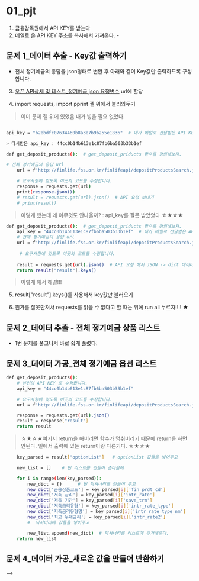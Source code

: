 # 01_pjt
1. 금융감독원에서 API KEY를 받는다
2. 메일로 온 API KEY 주소를 복사해서 가져온다. -

## 문제 1_데이터 추출 - Key값 출력하기
- 전체 정기예금의 응답을 json형태로 변환 후 아래와 같이 Key값만 출력하도록 구성합니다.

3. [오픈 API상세 및 테스트_정기예금 json 요청변수](https://finlife.fss.or.kr/finlife/api/fdrmDpstApi/list.do?menuNo=700052) url에 할당

4. import requests, import pprint  젤 위에서 불러와두기 

> 이미 문제 젤 위에 있었음 내가 넣을 필요 없었다.

```bash import requests import pprint 

api_key = "b2ebdfc07634460b8a3e7b9b255e1836"  # 내가 메일로 전달받은 API KEY

> 다시받은 api_key : 44cc0b14b613e1c87fb6ba503b33b1ef

def get_deposit_products():  # get_deposit_priducts 함수를 정의해보자.

# 전체 정기예금의 응답 url
    url = f'http://finlife.fss.or.kr/finlifeapi/depositProductsSearch.json?auth={aip_key}&topFinGrpNo=020000&pageNo=1'

    # 요구사항에 맞도록 이곳의 코드를 수정합니다.
    response = requests.get(url)
    print(response.json())
    # result = requests.get(url).json()  # API 요청 보내기
    # print(result)
```
> 이렇게 했는데 왜 아무것도 안나올까? : api_key를 잘못 받았었다.☆★☆★

```bash
def get_deposit_products():  # get_deposit_priducts 함수를 정의해보자.
    api_key = "44cc0b14b613e1c87fb6ba503b33b1ef"  # 내가 메일로 전달받은 API KEY
    # 전체 정기예금의 응답 url
    url = f'http://finlife.fss.or.kr/finlifeapi/depositProductsSearch.json?auth={api_key}&topFinGrpNo=020000&pageNo=1'
   
     # 요구사항에 맞도록 이곳의 코드를 수정합니다.
    
    result = requests.get(url).json()  # API 요청 해서 JSON -> dict 데이터 변환
    return result["result"].keys()
```
> 이렇게 해서 해결!!!

5. result["result"].keys()를 사용해서 key값만 불러오기

6. 뭔가를 잘못만져서 requests를 읽을 수 없다고 할 때는 위에 run all 누르자!!!! ★


## 문제 2_데이터 추출 - 전체 정기예금 상품 리스트
- 1번 문제를 풀고나서 바로 쉽게 풀렸다.


## 문제 3_데이터 가공_전체 정기예금 옵션 리스트
```bash
def get_deposit_products():
    # 본인의 API KEY 로 수정합니다.
    api_key = "44cc0b14b613e1c87fb6ba503b33b1ef"

    # 요구사항에 맞도록 이곳의 코드를 수정합니다.
    url = f'http://finlife.fss.or.kr/finlifeapi/depositProductsSearch.json?auth={api_key}&topFinGrpNo=020000&pageNo=1'

    response = requests.get(url).json()
    result = response["result"]
    return result
```

> ☆★☆★여기서 return을 해버리면 함수가 멈춰버리기 때문에 return을 하면 안된다. 밑에서 출력에 있는 return이랑 다른거다. ☆★☆★


```bash
    key_parsed = result["optionList"]   # optionList 값들을 넣어주고

    new_list = []    # 빈 리스트를 만들어 준다음에

    for i in range(len(key_parsed)):
        new_dict = {}      # 빈 딕셔너리를 만들어 주고
        new_dict['금융상품코드'] = key_parsed[i]['fin_prdt_cd'] 
        new_dict['저축 금리'] = key_parsed[i]['intr_rate']
        new_dict['저축 기간'] = key_parsed[i]['save_trm']
        new_dict['저축금리유형'] = key_parsed[i]['intr_rate_type']
        new_dict['저축금리유형명'] = key_parsed[i]['intr_rate_type_nm']
        new_dict['최고 우대금리'] = key_parsed[i]['intr_rate2']
        #  딕셔너리에 값들을 넣어주고

        new_list.append(new_dict)  # 딕셔너리를 리스트에 추가해준다. 
    return new_list
```


## 문제 4_데이터 가공_새로운 값을 만들어 반환하기
















 <!-- # 무작위 유저 정보 요청 경로
API_URL = 'https://jsonplaceholder.typicode.com/users/1'

# API 요청
response = requests.get(API_URL)

# JSON -> dict 데이터 변환
parsed_data = response.json()

# 응답 데이터 출력
print(response)

# 변환 데이터 출력
print(parsed_data)

# 변환 데이터의 타입
print(type(parsed_data))

# 특정 데이터 출력
print(parsed_data['name'])
print(parsed_data['username'])
print(parsed_data['company']['name']) --> -->